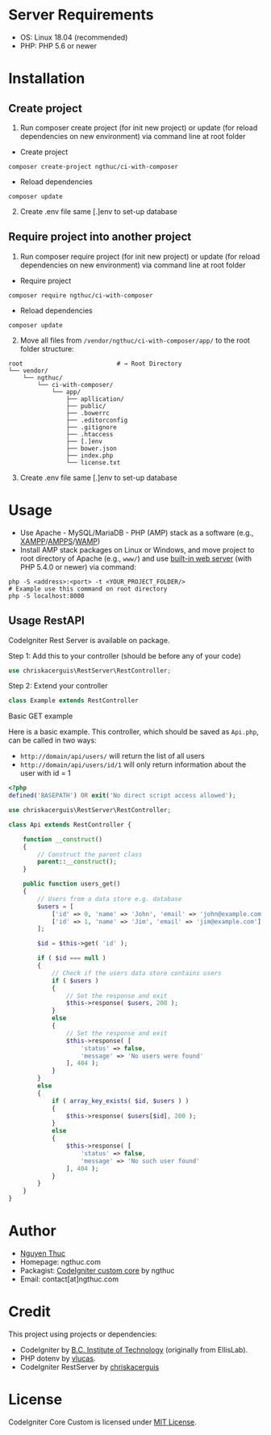 # Server Requirements
* OS: Linux 18.04 (recommended)
* PHP: PHP 5.6 or newer

# Installation
## Create project
1. Run composer create project (for init new project) or update (for reload dependencies on new environment) via command line at root folder
* Create project
```shell
composer create-project ngthuc/ci-with-composer
```
* Reload dependencies
```shell
composer update
```
2. Create .env file same [.]env to set-up database
## Require project into another project
1. Run composer require project (for init new project) or update (for reload dependencies on new environment) via command line at root folder
* Require project
```shell
composer require ngthuc/ci-with-composer
```
* Reload dependencies
```shell
composer update
```
2. Move all files from `/vendor/ngthuc/ci-with-composer/app/` to the root folder structure:
```shell
root                          # → Root Directory
└── vendor/
    └── ngthuc/
        └── ci-with-composer/
            └── app/
                ├── apllication/
                ├── public/
                ├── .bowerrc
                ├── .editorconfig
                ├── .gitignore
                ├── .htaccess
                ├── [.]env
                ├── bower.json
                ├── index.php
                └── license.txt
```
3. Create .env file same [.]env to set-up database

# Usage
* Use Apache - MySQL/MariaDB - PHP (AMP) stack as a software (e.g., [XAMPP](https://www.apachefriends.org/index.html)/[AMPPS](https://www.ampps.com/)/[WAMP](http://www.wampserver.com/en/))
* Install AMP stack packages on Linux or Windows, and move project to root directory of Apache (e.g., `www/`) and use [built-in web server](https://www.php.net/manual/en/features.commandline.webserver.php) (with PHP 5.4.0 or newer) via command:
```shell
php -S <address>:<port> -t <YOUR_PROJECT_FOLDER/>
# Example use this command on root directory
php -S localhost:8000
```

## Usage RestAPI

CodeIgniter Rest Server is available on package.

Step 1: Add this to your controller (should be before any of your code)

```php
use chriskacerguis\RestServer\RestController;
```

Step 2: Extend your controller

```php
class Example extends RestController
```

Basic GET example

Here is a basic example. This controller, which should be saved as `Api.php`, can be called in two ways:

* `http://domain/api/users/` will return the list of all users
* `http://domain/api/users/id/1` will only return information about the user with id = 1

```php
<?php
defined('BASEPATH') OR exit('No direct script access allowed');

use chriskacerguis\RestServer\RestController;

class Api extends RestController {

    function __construct()
    {
        // Construct the parent class
        parent::__construct();
    }

    public function users_get()
    {
        // Users from a data store e.g. database
        $users = [
            ['id' => 0, 'name' => 'John', 'email' => 'john@example.com'],
            ['id' => 1, 'name' => 'Jim', 'email' => 'jim@example.com'],
        ];

        $id = $this->get( 'id' );

        if ( $id === null )
        {
            // Check if the users data store contains users
            if ( $users )
            {
                // Set the response and exit
                $this->response( $users, 200 );
            }
            else
            {
                // Set the response and exit
                $this->response( [
                    'status' => false,
                    'message' => 'No users were found'
                ], 404 );
            }
        }
        else
        {
            if ( array_key_exists( $id, $users ) )
            {
                $this->response( $users[$id], 200 );
            }
            else
            {
                $this->response( [
                    'status' => false,
                    'message' => 'No such user found'
                ], 404 );
            }
        }
    }
}
```

# Author
* [Nguyen Thuc](https://ngthuc.github.io/)
* Homepage: ngthuc.com
* Packagist: [CodeIgniter custom core](https://packagist.org/packages/ngthuc/ci-with-composer) by ngthuc
* Email: contact[at]ngthuc.com

# Credit
This project using projects or dependencies:
* CodeIgniter by [B.C. Institute of Technology](https://github.com/bcit-ci/CodeIgniter) (originally from EllisLab).
* PHP dotenv by [vlucas](https://github.com/vlucas/phpdotenv).
* CodeIgniter RestServer by [chriskacerguis](https://github.com/chriskacerguis/codeigniter-restserver)

# License
CodeIgniter Core Custom is licensed under [MIT License](LICENSE).
